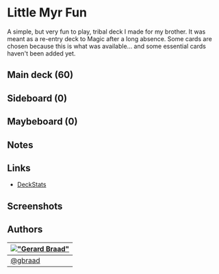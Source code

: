 Little Myr Fun
==============


A simple, but very fun to play, tribal deck I made for my brother. It was meant
as a re-entry deck to Magic after a long absence. Some cards are chosen because
this is what was available... and some essential cards haven't been added yet.


Main deck (60)
--------------


Sideboard (0)
--------------


Maybeboard (0)
--------------


Notes
-----


Links
-----

* [DeckStats](http://deckstats.net/decks/37117/420969-little-myr-fun)


Screenshots
-----------


Authors
-------

| [!["Gerard Braad"](http://gravatar.com/avatar/e466994eea3c2a1672564e45aca844d0.png?s=60)](http://gbraad.nl "Gerard Braad <me@gbraad.nl>") |
|---|
| [@gbraad](https://twitter.com/gbraad)  |
